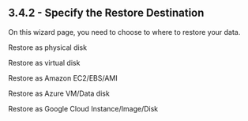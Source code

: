 ## 3.4.2 - Specify the Restore Destination

On this wizard page, you need to choose to where to restore your data.



Restore as physical disk

Restore as virtual disk

Restore as Amazon EC2/EBS/AMI

Restore as Azure VM/Data disk

Restore as Google Cloud Instance/Image/Disk





